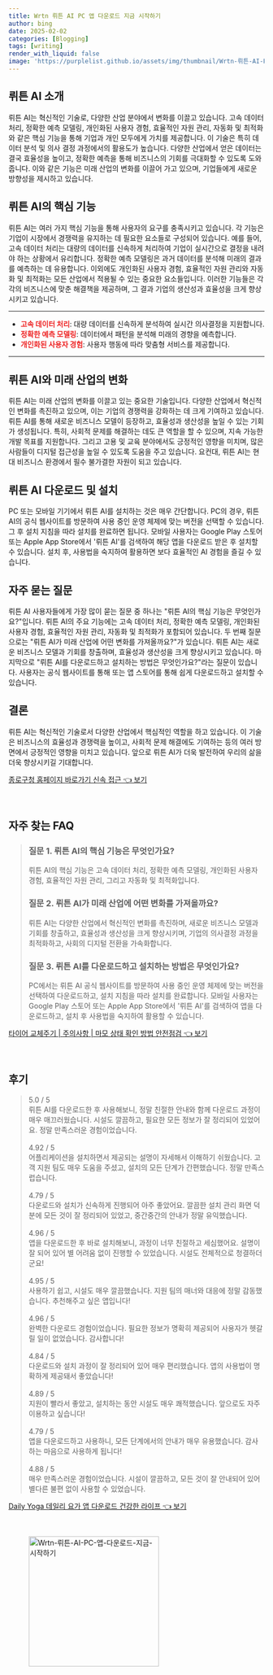 ```yaml
---
title: Wrtn 뤼튼 AI PC 앱 다운로드 지금 시작하기
author: bing
date: 2025-02-02
categories: [Blogging]
tags: [writing]
render_with_liquid: false
image: 'https://purplelist.github.io/assets/img/thumbnail/Wrtn-뤼튼-AI-PC-앱-다운로드-지금-시작하기.webp'
---
```



<h2 id='AI_소개'>뤼튼 AI 소개</h2>

<p>뤼튼 AI는 혁신적인 기술로, 다양한 산업 분야에서 변화를 이끌고 있습니다. 고속 데이터 처리, 정확한 예측 모델링, 개인화된 사용자 경험, 효율적인 자원 관리, 자동화 및 최적화와 같은 핵심 기능을 통해 기업과 개인 모두에게 가치를 제공합니다. 이 기술은 특히 데이터 분석 및 의사 결정 과정에서의 활용도가 높습니다. 다양한 산업에서 얻은 데이터는 결국 효율성을 높이고, 정확한 예측을 통해 비즈니스의 기회를 극대화할 수 있도록 도와줍니다. 이와 같은 기능은 미래 산업의 변화를 이끌어 가고 있으며, 기업들에게 새로운 방향성을 제시하고 있습니다.</p>

<h2 id='핵심_기능'>뤼튼 AI의 핵심 기능</h2>

<p>뤼튼 AI는 여러 가지 핵심 기능을 통해 사용자의 요구를 충족시키고 있습니다. 각 기능은 기업이 시장에서 경쟁력을 유지하는 데 필요한 요소들로 구성되어 있습니다. 예를 들어, 고속 데이터 처리는 대량의 데이터를 신속하게 처리하여 기업이 실시간으로 결정을 내려야 하는 상황에서 유리합니다. 정확한 예측 모델링은 과거 데이터를 분석해 미래의 결과를 예측하는 데 유용합니다. 이외에도 개인화된 사용자 경험, 효율적인 자원 관리와 자동화 및 최적화는 모든 산업에서 적용될 수 있는 중요한 요소들입니다. 이러한 기능들은 각각의 비즈니스에 맞춘 해결책을 제공하며, 그 결과 기업의 생산성과 효율성을 크게 향상시키고 있습니다.</p>

<hr />

<ul>
    <li><b><span style="color: #ee2323;">고속 데이터 처리</span></b>: 대량 데이터를 신속하게 분석하여 실시간 의사결정을 지원합니다.</li>
    <li><b><span style="color: #ee2323;">정확한 예측 모델링</span></b>: 데이터에서 패턴을 분석해 미래의 경향을 예측합니다.</li>
    <li><b><span style="color: #ee2323;">개인화된 사용자 경험</span></b>: 사용자 행동에 따라 맞춤형 서비스를 제공합니다.</li>
</ul>

<hr />

<h2 id='산업_변화'>뤼튼 AI와 미래 산업의 변화</h2>

<p>뤼튼 AI는 미래 산업의 변화를 이끌고 있는 중요한 기술입니다. 다양한 산업에서 혁신적인 변화를 촉진하고 있으며, 이는 기업의 경쟁력을 강화하는 데 크게 기여하고 있습니다. 뤼튼 AI를 통해 새로운 비즈니스 모델이 등장하고, 효율성과 생산성을 높일 수 있는 기회가 생성됩니다. 특히, 사회적 문제를 해결하는 데도 큰 역할을 할 수 있으며, 지속 가능한 개발 목표를 지원합니다. 그리고 고용 및 교육 분야에서도 긍정적인 영향을 미치며, 많은 사람들이 디지털 접근성을 높일 수 있도록 도움을 주고 있습니다. 요컨대, 뤼튼 AI는 현대 비즈니스 환경에서 필수 불가결한 자원이 되고 있습니다.</p>

<h2 id='다운로드_및_설치'>뤼튼 AI 다운로드 및 설치</h2>

<p>PC 또는 모바일 기기에서 뤼튼 AI를 설치하는 것은 매우 간단합니다. PC의 경우, 뤼튼 AI의 공식 웹사이트를 방문하여 사용 중인 운영 체제에 맞는 버전을 선택할 수 있습니다. 그 후 설치 지침을 따라 설치를 완료하면 됩니다. 모바일 사용자는 Google Play 스토어 또는 Apple App Store에서 '뤼튼 AI'를 검색하여 해당 앱을 다운로드 받은 후 설치할 수 있습니다. 설치 후, 사용법을 숙지하여 활용하면 보다 효율적인 AI 경험을 즐길 수 있습니다.</p>

<h2 id='자주_묻는_질문'>자주 묻는 질문</h2>

<p>뤼튼 AI 사용자들에게 가장 많이 묻는 질문 중 하나는 "뤼튼 AI의 핵심 기능은 무엇인가요?"입니다. 뤼튼 AI의 주요 기능에는 고속 데이터 처리, 정확한 예측 모델링, 개인화된 사용자 경험, 효율적인 자원 관리, 자동화 및 최적화가 포함되어 있습니다. 두 번째 질문으로는 "뤼튼 AI가 미래 산업에 어떤 변화를 가져올까요?"가 있습니다. 뤼튼 AI는 새로운 비즈니스 모델과 기회를 창출하며, 효율성과 생산성을 크게 향상시키고 있습니다. 마지막으로 "뤼튼 AI를 다운로드하고 설치하는 방법은 무엇인가요?"라는 질문이 있습니다. 사용자는 공식 웹사이트를 통해 또는 앱 스토어를 통해 쉽게 다운로드하고 설치할 수 있습니다.</p>

<h2 id='결론'>결론</h2>

<p>뤼튼 AI는 혁신적인 기술로서 다양한 산업에서 핵심적인 역할을 하고 있습니다. 이 기술은 비즈니스의 효율성과 경쟁력을 높이고, 사회적 문제 해결에도 기여하는 등의 여러 방면에서 긍정적인 영향을 미치고 있습니다. 앞으로 뤼튼 AI가 더욱 발전하여 우리의 삶을 더욱 향상시키길 기대합니다.</p>


<p><a class="click-button" title="종로구청 홈페이지 바로가기 신속 접근" href="https://purplelist.github.io/posts/%EC%A2%85%EB%A1%9C%EA%B5%AC%EC%B2%AD-%ED%99%88%ED%8E%98%EC%9D%B4%EC%A7%80-%EB%B0%94%EB%A1%9C%EA%B0%80%EA%B8%B0-%EC%8B%A0%EC%86%8D-%EC%A0%91%EA%B7%BC/" rel="dofollow">종로구청 홈페이지 바로가기 신속 접근 👈 보기</a></p><br>
<h2 id='자주_찾는_FAQ'>자주 찾는 FAQ</h2>
<div itemscope="" itemtype="https://schema.org/FAQPage"> 
<blockquote> 
<div itemscope="" itemprop="mainEntity" itemtype="https://schema.org/Question"> 
<h3 itemprop="name">질문 1. 뤼튼 AI의 핵심 기능은 무엇인가요?</h3> 
<div itemscope="" itemprop="acceptedAnswer" itemtype="https://schema.org/Answer"> 
<span itemprop="text"> 
<p>뤼튼 AI의 핵심 기능은 고속 데이터 처리, 정확한 예측 모델링, 개인화된 사용자 경험, 효율적인 자원 관리, 그리고 자동화 및 최적화입니다.</p> 
</span> 
</div> 
</div> 

<div itemscope="" itemprop="mainEntity" itemtype="https://schema.org/Question"> 
<h3 itemprop="name">질문 2. 뤼튼 AI가 미래 산업에 어떤 변화를 가져올까요?</h3> 
<div itemscope="" itemprop="acceptedAnswer" itemtype="https://schema.org/Answer"> 
<span itemprop="text"> 
<p>뤼튼 AI는 다양한 산업에서 혁신적인 변화를 촉진하며, 새로운 비즈니스 모델과 기회를 창출하고, 효율성과 생산성을 크게 향상시키며, 기업의 의사결정 과정을 최적화하고, 사회의 디지털 전환을 가속화합니다.</p> 
</span> 
</div> 
</div> 

<div itemscope="" itemprop="mainEntity" itemtype="https://schema.org/Question"> 
<h3 itemprop="name">질문 3. 뤼튼 AI를 다운로드하고 설치하는 방법은 무엇인가요?</h3> 
<div itemscope="" itemprop="acceptedAnswer" itemtype="https://schema.org/Answer"> 
<span itemprop="text"> 
<p>PC에서는 뤼튼 AI 공식 웹사이트를 방문하여 사용 중인 운영 체제에 맞는 버전을 선택하여 다운로드하고, 설치 지침을 따라 설치를 완료합니다. 모바일 사용자는 Google Play 스토어 또는 Apple App Store에서 '뤼튼 AI'를 검색하여 앱을 다운로드하고, 설치 후 사용법을 숙지하여 활용할 수 있습니다.</p> 
</span> 
</div> 
</div> 
</blockquote> 
</div>
<p><a class="click-button" title="타이어 교체주기 | 주의사항 | 마모 상태 확인 방법 안전점검" href="https://purplelist.github.io/posts/%ED%83%80%EC%9D%B4%EC%96%B4-%EA%B5%90%EC%B2%B4%EC%A3%BC%EA%B8%B0-%EC%A3%BC%EC%9D%98%EC%82%AC%ED%95%AD-%EB%A7%88%EB%AA%A8-%EC%83%81%ED%83%9C-%ED%99%95%EC%9D%B8-%EB%B0%A9%EB%B2%95-%EC%95%88%EC%A0%84%EC%A0%90%EA%B2%80/" rel="dofollow">타이어 교체주기 | 주의사항 | 마모 상태 확인 방법 안전점검 👈 보기</a></p><br>
<h2 id='후기'>후기</h2>
<div itemscope itemtype="https://schema.org/Product">
  <blockquote>
  <div itemprop="review" itemscope itemtype="https://schema.org/Review">
      <div itemprop="reviewRating" itemscope itemtype="https://schema.org/Rating"> <span itemprop="ratingValue">5.0</span> / <span itemprop="bestRating">5</span> </div>
      <span itemprop="reviewBody">뤼튼 AI를 다운로드한 후 사용해보니, 정말 친절한 안내와 함께 다운로드 과정이 매우 매끄러웠습니다. 시설도 깔끔하고, 필요한 모든 정보가 잘 정리되어 있었어요. 정말 만족스러운 경험이었습니다.</span>
  </div>
  <br>
  <div itemprop="review" itemscope itemtype="https://schema.org/Review">
      <div itemprop="reviewRating" itemscope itemtype="https://schema.org/Rating"> <span itemprop="ratingValue">4.92</span> / <span itemprop="bestRating">5</span> </div>
      <span itemprop="reviewBody">어플리케이션을 설치하면서 제공되는 설명이 자세해서 이해하기 쉬웠습니다. 고객 지원 팀도 매우 도움을 주셨고, 설치의 모든 단계가 간편했습니다. 정말 만족스럽습니다.</span>
  </div>
  <br>
  <div itemprop="review" itemscope itemtype="https://schema.org/Review">
      <div itemprop="reviewRating" itemscope itemtype="https://schema.org/Rating"> <span itemprop="ratingValue">4.79</span> / <span itemprop="bestRating">5</span> </div>
      <span itemprop="reviewBody">다운로드와 설치가 신속하게 진행되어 아주 좋았어요. 깔끔한 설치 관리 화면 덕분에 모든 것이 잘 정리되어 있었고, 중간중간의 안내가 정말 유익했습니다.</span>
  </div>
  <br>
  <div itemprop="review" itemscope itemtype="https://schema.org/Review">
      <div itemprop="reviewRating" itemscope itemtype="https://schema.org/Rating"> <span itemprop="ratingValue">4.96</span> / <span itemprop="bestRating">5</span> </div>
      <span itemprop="reviewBody">앱을 다운로드한 후 바로 설치해보니, 과정이 너무 친절하고 세심했어요. 설명이 잘 되어 있어 별 어려움 없이 진행할 수 있었습니다. 시설도 전체적으로 청결하더군요!</span>
  </div>
  <br>
  <div itemprop="review" itemscope itemtype="https://schema.org/Review">
      <div itemprop="reviewRating" itemscope itemtype="https://schema.org/Rating"> <span itemprop="ratingValue">4.95</span> / <span itemprop="bestRating">5</span> </div>
      <span itemprop="reviewBody">사용하기 쉽고, 시설도 매우 깔끔했습니다. 지원 팀의 매너와 대응에 정말 감동했습니다. 추천해주고 싶은 앱입니다!</span>
  </div>
  <br>
  <div itemprop="review" itemscope itemtype="https://schema.org/Review">
      <div itemprop="reviewRating" itemscope itemtype="https://schema.org/Rating"> <span itemprop="ratingValue">4.96</span> / <span itemprop="bestRating">5</span> </div>
      <span itemprop="reviewBody">완벽한 다운로드 경험이었습니다. 필요한 정보가 명확히 제공되어 사용자가 헷갈릴 일이 없었습니다. 감사합니다!</span>
  </div>
  <br>
  <div itemprop="review" itemscope itemtype="https://schema.org/Review">
      <div itemprop="reviewRating" itemscope itemtype="https://schema.org/Rating"> <span itemprop="ratingValue">4.84</span> / <span itemprop="bestRating">5</span> </div>
      <span itemprop="reviewBody">다운로드와 설치 과정이 잘 정리되어 있어 매우 편리했습니다. 앱의 사용법이 명확하게 제공돼서 좋았습니다!</span>
  </div>
  <br>
  <div itemprop="review" itemscope itemtype="https://schema.org/Review">
      <div itemprop="reviewRating" itemscope itemtype="https://schema.org/Rating"> <span itemprop="ratingValue">4.89</span> / <span itemprop="bestRating">5</span> </div>
      <span itemprop="reviewBody">지원이 빨라서 좋았고, 설치하는 동안 시설도 매우 쾌적했습니다. 앞으로도 자주 이용하고 싶습니다!</span>
  </div>
  <br>
  <div itemprop="review" itemscope itemtype="https://schema.org/Review">
      <div itemprop="reviewRating" itemscope itemtype="https://schema.org/Rating"> <span itemprop="ratingValue">4.79</span> / <span itemprop="bestRating">5</span> </div>
      <span itemprop="reviewBody">앱을 다운로드하고 사용하니, 모든 단계에서의 안내가 매우 유용했습니다. 감사하는 마음으로 사용하게 됩니다!</span>
  </div>
  <br>
  <div itemprop="review" itemscope itemtype="https://schema.org/Review">
      <div itemprop="reviewRating" itemscope itemtype="https://schema.org/Rating"> <span itemprop="ratingValue">4.88</span> / <span itemprop="bestRating">5</span> </div>
      <span itemprop="reviewBody">매우 만족스러운 경험이었습니다. 시설이 깔끔하고, 모든 것이 잘 안내되어 있어 별다른 불편 없이 사용할 수 있었습니다.</span>
  </div>
  </blockquote>
</div>
<p><a class="click-button" title="Daily Yoga 데일리 요가 앱 다운로드 건강한 라이프" href="https://purplelist.github.io/posts/Daily-Yoga-%EB%8D%B0%EC%9D%BC%EB%A6%AC-%EC%9A%94%EA%B0%80-%EC%95%B1-%EB%8B%A4%EC%9A%B4%EB%A1%9C%EB%93%9C-%EA%B1%B4%EA%B0%95%ED%95%9C-%EB%9D%BC%EC%9D%B4%ED%94%84/" rel="dofollow">Daily Yoga 데일리 요가 앱 다운로드 건강한 라이프 👈 보기</a></p><br>
<figure class="image"><img src="https://purplelist.github.io/assets/img/thumbnail/Wrtn-뤼튼-AI-PC-앱-다운로드-지금-시작하기.webp" alt="Wrtn-뤼튼-AI-PC-앱-다운로드-지금-시작하기" width="256" height="256"></figure>